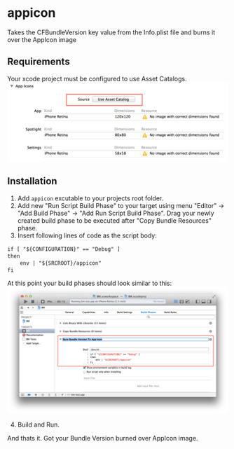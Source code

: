 appicon
=======

Takes the CFBundleVersion key value from the Info.plist file and burns it over the AppIcon image

Requirements
------------
Your xcode project must be configured to use Asset Catalogs.
![](images/Requirements.png)

Installation
------------

1. Add `appicon` excutable to your projects root folder.
2. Add new "Run Script Build Phase" to your target using menu "Editor" → "Add Build Phase" → "Add Run Script Build Phase". Drag your newly created build phase to be executed after "Copy Bundle Resources" phase.
3. Insert following lines of code as the script body:
```
if [ "${CONFIGURATION}" == "Debug" ]
then
    env | "${SRCROOT}/appicon"
fi
```
At this point your build phases should look similar to this:
![](images/Configuration.png)

4. Build and Run.

And thats it. Got your Bundle Version burned over AppIcon image.
